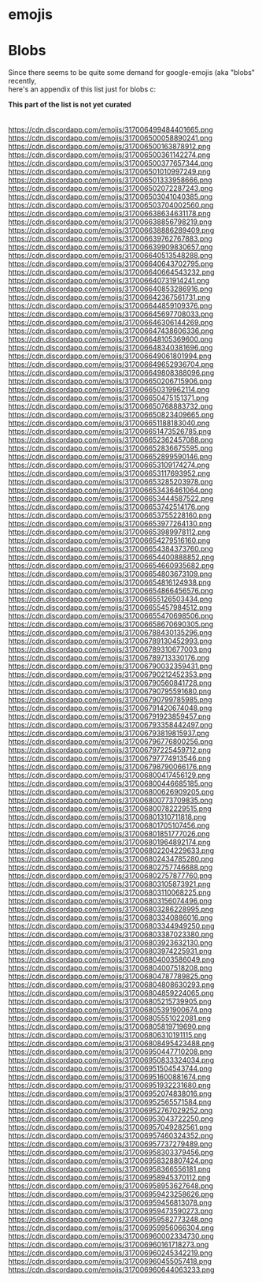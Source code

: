# emojis

# Blobs

Since there seems to be quite some demand for google-emojis (aka "blobs" recently,<br>
here's an appendix of this list just for blobs c:

**This part of the list is not yet curated**
<br><br><br>
https://cdn.discordapp.com/emojis/317006499484401665.png <!-- blobsob -->
https://cdn.discordapp.com/emojis/317006500058890241.png <!-- googlebee -->
https://cdn.discordapp.com/emojis/317006500163878912.png <!-- blobpatrol -->
https://cdn.discordapp.com/emojis/317006500361142274.png <!-- blobhug -->
https://cdn.discordapp.com/emojis/317006500377657344.png <!-- thinkingwithblobs -->
https://cdn.discordapp.com/emojis/317006501010997249.png <!-- nikoblob -->
https://cdn.discordapp.com/emojis/317006501333958666.png <!-- nellyblob -->
https://cdn.discordapp.com/emojis/317006502072287243.png <!-- blobthinkingfast -->
https://cdn.discordapp.com/emojis/317006503041040385.png <!-- blobhammer -->
https://cdn.discordapp.com/emojis/317006503704002560.png <!-- blob0w0 -->
https://cdn.discordapp.com/emojis/317006638634631178.png <!-- blobbowing -->
https://cdn.discordapp.com/emojis/317006638856798219.png <!-- blobcheer -->
https://cdn.discordapp.com/emojis/317006638886289409.png <!-- blobamused -->
https://cdn.discordapp.com/emojis/317006639762767883.png <!-- blobawkward -->
https://cdn.discordapp.com/emojis/317006639909830657.png <!-- blobcouncil -->
https://cdn.discordapp.com/emojis/317006640513548288.png <!-- blobdancer -->
https://cdn.discordapp.com/emojis/317006640643702795.png <!-- blobfacepalm -->
https://cdn.discordapp.com/emojis/317006640664543232.png <!-- blobdrool -->
https://cdn.discordapp.com/emojis/317006640731914241.png <!-- blobfistbumpR -->
https://cdn.discordapp.com/emojis/317006640853286916.png <!-- blobfrowning -->
https://cdn.discordapp.com/emojis/317006642367561731.png <!-- blobrollingeyes -->
https://cdn.discordapp.com/emojis/317006644859109376.png <!-- blobzippermouth -->
https://cdn.discordapp.com/emojis/317006645697708033.png <!-- blobscream -->
https://cdn.discordapp.com/emojis/317006646306144269.png <!-- blobtilt -->
https://cdn.discordapp.com/emojis/317006647438606336.png <!-- googlemuscleR -->
https://cdn.discordapp.com/emojis/317006648105369600.png <!-- blobmoustache -->
https://cdn.discordapp.com/emojis/317006648340381696.png <!-- blobglare -->
https://cdn.discordapp.com/emojis/317006649061801994.png <!-- blobthinkingcool -->
https://cdn.discordapp.com/emojis/317006649652936704.png <!-- blobwave -->
https://cdn.discordapp.com/emojis/317006649808388096.png <!-- googleblueheart -->
https://cdn.discordapp.com/emojis/317006650206715906.png <!-- blobkissheart -->
https://cdn.discordapp.com/emojis/317006650319962114.png <!-- blobnauseated -->
https://cdn.discordapp.com/emojis/317006650475151371.png <!-- blobnervous -->
https://cdn.discordapp.com/emojis/317006650768883732.png <!-- blobneutral -->
https://cdn.discordapp.com/emojis/317006650823409665.png <!-- blobonfire -->
https://cdn.discordapp.com/emojis/317006651188183040.png <!-- blobsmirk -->
https://cdn.discordapp.com/emojis/317006651473526785.png <!-- blobuwu -->
https://cdn.discordapp.com/emojis/317006652362457088.png <!-- pusheenblob -->
https://cdn.discordapp.com/emojis/317006652836675595.png <!-- blobrofl -->
https://cdn.discordapp.com/emojis/317006652899590146.png <!-- blobsleeping -->
https://cdn.discordapp.com/emojis/317006653109174274.png <!-- blobyum -->
https://cdn.discordapp.com/emojis/317006653117693952.png <!-- blobsmileopenmouth -->
https://cdn.discordapp.com/emojis/317006653285203978.png <!-- blobthinking -->
https://cdn.discordapp.com/emojis/317006653436461064.png <!-- blobwaitwhat -->
https://cdn.discordapp.com/emojis/317006653444587522.png <!-- blobtongue -->
https://cdn.discordapp.com/emojis/317006653742514176.png <!-- kirblob -->
https://cdn.discordapp.com/emojis/317006653755228160.png <!-- googlecatheart -->
https://cdn.discordapp.com/emojis/317006653977264130.png <!-- blobhypesquad -->
https://cdn.discordapp.com/emojis/317006653989978112.png <!-- blobthumbsup -->
https://cdn.discordapp.com/emojis/317006654279516160.png <!-- blobsneezing -->
https://cdn.discordapp.com/emojis/317006654384373760.png <!-- blobtriumph -->
https://cdn.discordapp.com/emojis/317006654400888852.png <!-- blobthumbsdown -->
https://cdn.discordapp.com/emojis/317006654660935682.png <!-- blobnom -->
https://cdn.discordapp.com/emojis/317006654803673109.png <!-- blobthinkingeyes -->
https://cdn.discordapp.com/emojis/317006654816124938.png <!-- rickblob -->
https://cdn.discordapp.com/emojis/317006654866456576.png <!-- gentleblob -->
https://cdn.discordapp.com/emojis/317006655126503434.png <!-- rainblob -->
https://cdn.discordapp.com/emojis/317006655457984512.png <!-- blobpoliceangry -->
https://cdn.discordapp.com/emojis/317006655470698506.png <!-- bloblul -->
https://cdn.discordapp.com/emojis/317006658670690305.png <!-- blobthinkingdown -->
https://cdn.discordapp.com/emojis/317006788430135296.png <!-- b4nzyblob -->
https://cdn.discordapp.com/emojis/317006789130452993.png <!-- blobangel -->
https://cdn.discordapp.com/emojis/317006789310677003.png <!-- blobangery -->
https://cdn.discordapp.com/emojis/317006789713330176.png <!-- blobaww -->
https://cdn.discordapp.com/emojis/317006790032359431.png <!-- blobdead -->
https://cdn.discordapp.com/emojis/317006790212452353.png <!-- blobconfused -->
https://cdn.discordapp.com/emojis/317006790560841728.png <!-- blobdetective -->
https://cdn.discordapp.com/emojis/317006790795591680.png <!-- blobcheeky -->
https://cdn.discordapp.com/emojis/317006790799785985.png <!-- blobexpressionless -->
https://cdn.discordapp.com/emojis/317006791420674048.png <!-- blobfrowningbig -->
https://cdn.discordapp.com/emojis/317006791923859457.png <!-- blobnogood -->
https://cdn.discordapp.com/emojis/317006793358442497.png <!-- blobsurprised -->
https://cdn.discordapp.com/emojis/317006793819815937.png <!-- googlemuscleL -->
https://cdn.discordapp.com/emojis/317006796776800256.png <!-- googlegun -->
https://cdn.discordapp.com/emojis/317006797225459712.png <!-- blobfearful -->
https://cdn.discordapp.com/emojis/317006797774913546.png <!-- blobnomouth -->
https://cdn.discordapp.com/emojis/317006798790066176.png <!-- blobsmilesweat -->
https://cdn.discordapp.com/emojis/317006800417456129.png <!-- blobopenmouth -->
https://cdn.discordapp.com/emojis/317006800446685185.png <!-- photoblob -->
https://cdn.discordapp.com/emojis/317006800626909205.png <!-- blobowoevil -->
https://cdn.discordapp.com/emojis/317006800773709835.png <!-- blobpensive -->
https://cdn.discordapp.com/emojis/317006800782229515.png <!-- blobsad -->
https://cdn.discordapp.com/emojis/317006801310711818.png <!-- blobsmiley -->
https://cdn.discordapp.com/emojis/317006801705107456.png <!-- blobunsure -->
https://cdn.discordapp.com/emojis/317006801851777026.png <!-- blobwoah -->
https://cdn.discordapp.com/emojis/317006801964892174.png <!-- googlerabbit -->
https://cdn.discordapp.com/emojis/317006802204229633.png <!-- blobgrin -->
https://cdn.discordapp.com/emojis/317006802434785280.png <!-- blobgo -->
https://cdn.discordapp.com/emojis/317006802757746688.png <!-- blobninja -->
https://cdn.discordapp.com/emojis/317006802757877760.png <!-- blobidea -->
https://cdn.discordapp.com/emojis/317006803105873921.png <!-- blobtonguewink -->
https://cdn.discordapp.com/emojis/317006803110068225.png <!-- blobsmilehappyeyes -->
https://cdn.discordapp.com/emojis/317006803156074496.png <!-- blobsmilehappy -->
https://cdn.discordapp.com/emojis/317006803286228995.png <!-- blobxd -->
https://cdn.discordapp.com/emojis/317006803340886016.png <!-- blobspy -->
https://cdn.discordapp.com/emojis/317006803344949250.png <!-- blobwhistle -->
https://cdn.discordapp.com/emojis/317006803387023380.png <!-- blobtired -->
https://cdn.discordapp.com/emojis/317006803923632130.png <!-- blobokhand -->
https://cdn.discordapp.com/emojis/317006803974225931.png <!-- blobross -->
https://cdn.discordapp.com/emojis/317006804003586049.png <!-- blobsalute -->
https://cdn.discordapp.com/emojis/317006804007518208.png <!-- blobhearteyes -->
https://cdn.discordapp.com/emojis/317006804787789825.png <!-- googlecake -->
https://cdn.discordapp.com/emojis/317006804808630293.png <!-- blobthonkang -->
https://cdn.discordapp.com/emojis/317006804859224065.png <!-- googlesheep -->
https://cdn.discordapp.com/emojis/317006805215739905.png <!-- blobnomcookie -->
https://cdn.discordapp.com/emojis/317006805391900674.png <!-- googleghost -->
https://cdn.discordapp.com/emojis/317006805551022081.png <!-- wolfiriblob -->
https://cdn.discordapp.com/emojis/317006805819719690.png <!-- blobparty -->
https://cdn.discordapp.com/emojis/317006806310191115.png <!-- blobhyperthinkfast -->
https://cdn.discordapp.com/emojis/317006808495423488.png <!-- bolb -->
https://cdn.discordapp.com/emojis/317006950447710208.png <!-- blobconfounded -->
https://cdn.discordapp.com/emojis/317006950833324034.png <!-- blobcool -->
https://cdn.discordapp.com/emojis/317006951504543744.png <!-- blobcouple -->
https://cdn.discordapp.com/emojis/317006951600881674.png <!-- blobcowboy -->
https://cdn.discordapp.com/emojis/317006951932231680.png <!-- blobcry -->
https://cdn.discordapp.com/emojis/317006952074838016.png <!-- blobderpy -->
https://cdn.discordapp.com/emojis/317006952565571584.png <!-- blobdizzy -->
https://cdn.discordapp.com/emojis/317006952767029252.png <!-- blobfistbumpL -->
https://cdn.discordapp.com/emojis/317006953043722250.png <!-- blobhero -->
https://cdn.discordapp.com/emojis/317006957049282561.png <!-- googlefire -->
https://cdn.discordapp.com/emojis/317006957460324352.png <!-- blobmelt -->
https://cdn.discordapp.com/emojis/317006957737279489.png <!-- blobshrug -->
https://cdn.discordapp.com/emojis/317006958303379456.png <!-- blobupsidedown -->
https://cdn.discordapp.com/emojis/317006958328807424.png <!-- blobwink -->
https://cdn.discordapp.com/emojis/317006958366556181.png <!-- FeelsBlobMan -->
https://cdn.discordapp.com/emojis/317006958945370112.png <!-- blobsleepless -->
https://cdn.discordapp.com/emojis/317006958953627648.png <!-- blobpeek -->
https://cdn.discordapp.com/emojis/317006959423258626.png <!-- blobstop -->
https://cdn.discordapp.com/emojis/317006959456813078.png <!-- pikablob -->
https://cdn.discordapp.com/emojis/317006959473590273.png <!-- bloboro -->
https://cdn.discordapp.com/emojis/317006959582773248.png <!-- wumpusblob -->
https://cdn.discordapp.com/emojis/317006959956066304.png <!-- blobpats -->
https://cdn.discordapp.com/emojis/317006960002334730.png <!-- doggoblob -->
https://cdn.discordapp.com/emojis/317006960161718273.png <!-- blobthinkingglare -->
https://cdn.discordapp.com/emojis/317006960245342219.png <!-- blobsplosion -->
https://cdn.discordapp.com/emojis/317006960455057418.png <!-- blobhyperthink -->
https://cdn.discordapp.com/emojis/317006960644063233.png <!-- blobsnuggle -->